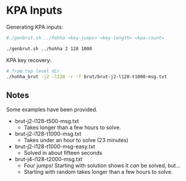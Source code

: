 # KPA Inputs

Generating KPA inputs:
```sh
#./genbrut.sh ../hohha <key-jumps> <key-length> <kpa-count>

./genbrut.sh ../hohha 2 128 1000
```

KPA key recovery:
```sh
# from top level dir
./hohha_brut -j2 -l128 -r -f brut/brut-j2-l128-t1000-msg.txt
```

## Notes

Some examples have been provided.

- brut-j2-l128-t500-msg.txt
  - Takes longer than a few hours to solve.
- brut-j2-l128-t1000-msg.txt
  - Takes under an hour to solve (23 minutes)
- brut-j2-l128-t1000-msg-easy.txt
  - Solved in about fifteen seconds
- brut-j4-l128-t2000-msg.txt
  - Four jumps! Starting with solution shows it *can* be solved, but...
  - Starting with random takes longer than a few hours to solve.
